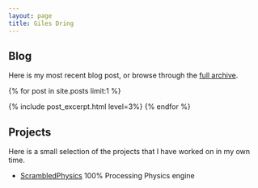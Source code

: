 ```yaml
---
layout: page
title: Giles Dring
---
```


## Blog

Here is my most recent blog post, or browse through the [full archive][BLOG].

[BLOG]: /blog/

{% for post in site.posts limit:1 %}
<html>{% include post_excerpt.html level=3%}</html>
{% endfor %}


## Projects

Here is a small selection of the projects that I have worked on in my own time.

* [ScrambledPhysics](http://gilesdring.github.io/scrambledphysics/) 100% Processing Physics engine
